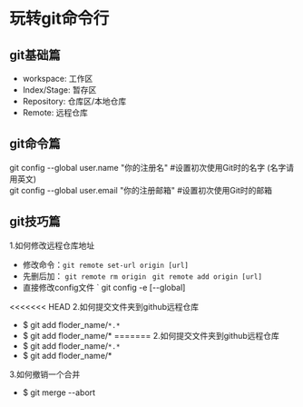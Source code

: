 # 玩转git命令行  
## git基础篇  
- workspace:    工作区  
- Index/Stage: 暂存区  
- Repository:  仓库区/本地仓库  
- Remote:  远程仓库  
## git命令篇
git  config  --global user.name "你的注册名"                                          #设置初次使用Git时的名字 (名字请用英文)    
git config  --global  user.email  "你的注册邮箱"                                      #设置初次使用Git时的邮箱    


## git技巧篇

1.如何修改远程仓库地址    
- 修改命令：`git remote set-url origin [url]`
- 先删后加： `git remote rm origin `      `git remote add origin [url]`  
- 直接修改config文件 ` git config -e [--global]

<<<<<<< HEAD
2.如何提交文件夹到github远程仓库  
- $ git add floder_name/`*.*`       
- $ git add floder_name/*
=======
2.如何提交文件夹到github远程仓库  
- $ git add floder_name/`*.*`       
- $ git add floder_name/*  

3.如何撤销一个合并   
- $ git merge  --abort  


